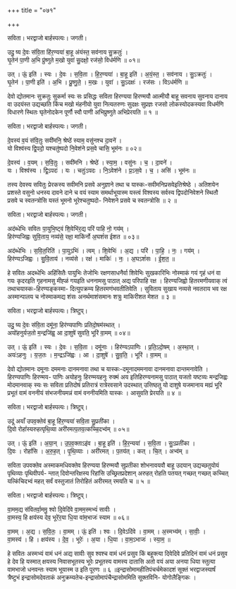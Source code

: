 +++
title = "०७१"

+++


सविता। भरद्वाजो बार्हस्पत्यः। जगती।

उदु॒ ष्य दे॒वः स॑वि॒ता हि॑र॒ण्यया॑ बा॒हू अ॑यंस्त॒ सव॑नाय सु॒क्रतुः॑ ।  
घृ॒तेन॑ पा॒णी अ॒भि प्रु॑ष्णुते म॒खो युवा॑ सु॒दक्षो॒ रज॑सो॒ विध॑र्मणि ॥ ०१॥

उत् । ऊं॒ इति॑ । स्यः । दे॒वः । स॒वि॒ता । हि॒र॒ण्यया॑ । बा॒हू इति॑ । अ॒यं॒स्त॒ । सव॑नाय । सु॒ऽक्रतुः॑ ।  
घृ॒तेन॑ । पा॒णी इति॑ । अ॒भि । प्रु॒ष्णु॒ते॒ । म॒खः । युवा॑ । सु॒ऽदक्षः॑ । रज॑सः । विऽध॑र्मणि ॥

देवो द्योतमानः सुक्रतुः सुकर्मा स्यः सः प्रसिद्धः सविता हिरण्यया हिरण्मयौ आत्मीयौ बाहू सवनाय सुवनाय दानाय वा उदयंस्त उद्यच्छति किंच मखो मंहनीयो युवा नित्यतरुणः सुदक्षः सुप्रज्ञः रजसो लोकस्योदकस्यवा विधर्मणि विधारणे स्थितः घृतेनोदकेन पूर्णौ स्वौ पाणी अभिप्रुष्णुते अभिप्रेरयति ॥ १ ॥

सविता। भरद्वाजो बार्हस्पत्यः। जगती।

दे॒वस्य॑ व॒यं स॑वि॒तुः सवी॑मनि॒ श्रेष्ठे॑ स्याम॒ वसु॑नश्च दा॒वने॑ ।  
यो विश्व॑स्य द्वि॒पदो॒ यश्चतु॑ष्पदो नि॒वेश॑ने प्रस॒वे चासि॒ भूम॑नः ॥ ०२॥

दे॒वस्य॑ । व॒यम् । स॒वि॒तुः । सवी॑मनि । श्रेष्ठे॑ । स्या॒म॒ । वसु॑नः । च॒ । दा॒वने॑ ।  
यः । विश्व॑स्य । द्वि॒ऽपदः॑ । यः । चतुः॑ऽपदः । नि॒ऽवेश॑ने । प्र॒ऽस॒वे । च॒ । असि॑ । भूम॑नः ॥

तस्य देवस्य सवितुः प्रेरकस्य सवीमनि प्रसवे अनुज्ञाने तथा च यास्कः-सवीमनिप्रसवेइतिश्रेष्ठे । अतिशयेन प्रशस्ते वसुनो धनस्य दावने दाने च वयं स्याम समर्थाभूयास्म यस्त्वं विश्वस्य सर्वस्य द्विपदोनिवेशने स्थितौ प्रसवे च स्वतन्त्रोसि यस्तं भूमनो भूरेश्चतुष्पदो- निवेशने प्रसवे च स्वतन्त्रोसि ॥ २ ॥

सविता। भरद्वाजो बार्हस्पत्यः। जगती।

अद॑ब्धेभिः सवितः पा॒युभि॒ष्ट्वं शि॒वेभि॑र॒द्य परि॑ पाहि नो॒ गय॑म् ।  
हिर॑ण्यजिह्वः सुवि॒ताय॒ नव्य॑से॒ रक्षा॒ माकि॑र्नो अ॒घशं॑स ईशत ॥ ०३॥

अद॑ब्धेभिः । स॒वि॒त॒रिति॑ । पा॒युऽभिः॑ । त्वम् । शि॒वेभिः॑ । अ॒द्य । परि॑ । पा॒हि॒ । नः॒ । गय॑म् ।  
हिर॑ण्यऽजिह्वः । सु॒वि॒ताय॑ । नव्य॑से । रक्ष॑ । माकिः॑ । नः॒ । अ॒घऽशं॑सः । ई॒श॒त॒ ॥

हे सवितः अदब्धेभिः अहिंसितैः पायुभिः तेजोभिः रक्षणसाधनैर्वा शिवेभिः सुखकारिभिः नोस्माकं गयं गृहं धनं वा गयः कृदरइति गृहनामसु मीह्ळं गयइति धननामसु पाठात् अद्य परिपाहि रक्ष । हिरण्यजिह्वो हितरमणीयवाक् त्वं तथाचयास्कः-हिरण्यङ्कस्मा- दित्युपक्रम्य हितरमणंभवतीतिवेति । सुविताय सुखाय नव्यसे नवतराय भव रक्ष अस्मान्पालय च नोस्माकमद्य शंसः अनर्थमाशंसमानः शत्रुः माकिरीशत मेशत ॥ ३ ॥

सविता। भरद्वाजो बार्हस्पत्यः। त्रिष्टुप्।

उदु॒ ष्य दे॒वः स॑वि॒ता दमू॑ना॒ हिर॑ण्यपाणिः प्रतिदो॒षम॑स्थात् ।  
अयो॑हनुर्यज॒तो म॒न्द्रजि॑ह्व॒ आ दा॒शुषे॑ सुवति॒ भूरि॑ वा॒मम् ॥ ०४॥

उत् । ऊं॒ इति॑ । स्यः । दे॒वः । स॒वि॒ता । दमू॑नाः । हिर॑ण्यऽपाणिः । प्र॒ति॒ऽदो॒षम् । अ॒स्था॒त् ।  
अयः॑ऽहनुः । य॒ज॒तः । म॒न्द्रऽजि॑ह्वः । आ । दा॒शुषे॑ । सु॒व॒ति॒ । भूरि॑ । वा॒मम् ॥

देवो द्योतमानः दमूनाः दममनाः दानमनावा तथा च यास्कः-दमूनादममनावा दानमनावा दान्तमनावेति । हिरण्यपाणिः हिरण्मय- पाणिः अयोहनुः हिरण्मयहनुः रुक्मं अय इतिहिरण्यनामसु पाठात् यजतो यष्टव्यः मन्द्रजिह्वः मोदमानवाक् स्यः सः सविता प्रतिदोषं प्रतिरात्रं रात्रेरवसाने उदस्थात् उत्तिष्ठतु यो दाशुषे यजमानाय मह्यं भूरि प्रभूतं वामं वननीयं संभजनीयमन्नं वामं वननीयमिति यास्कः । आसुवति प्रेरयति ॥ ४ ॥

सविता। भरद्वाजो बार्हस्पत्यः। त्रिष्टुप्।

उदू॑ अयाँ उपव॒क्तेव॑ बा॒हू हि॑र॒ण्यया॑ सवि॒ता सु॒प्रती॑का ।  
दि॒वो रोहां॑स्यरुहत्पृथि॒व्या अरी॑रमत्प॒तय॒त्कच्चि॒दभ्व॑म् ॥ ०५॥

उत् । ऊं॒ इति॑ । अ॒या॒न् । उ॒प॒व॒क्ताऽइ॑व । बा॒हू इति॑ । हि॒र॒न्यया॑ । स॒वि॒ता । सु॒ऽप्रती॑का ।  
दि॒वः । रोहां॑सि । अ॒रु॒ह॒त् । पृ॒थि॒व्याः । अरी॑रमत् । प॒तय॑त् । कत् । चि॒त् । अभ्व॑म् ॥

सविता उपवक्तेव अस्माकमधिवक्तेव हिरण्यया हिरण्मयौ सुप्रतीका शोभनावयवौ बाहू उदयान् उद्यच्छतुयोयं पृथिव्याः पृथिवीपर्य- न्तात् दिवोन्तरिक्षस्य रिहांसि उच्छ्रितप्रदेशान् अरुहत् रोहति पतयत् गच्छत् गच्छत् कच्चित् यत्किंचिदभ्वं महत् सर्वं वस्तुजातं तिरोहितं अरीरमत् रमयति च ॥ ५ ॥

सविता। भरद्वाजो बार्हस्पत्यः। त्रिष्टुप्।

वा॒मम॒द्य स॑वितर्वा॒ममु॒ श्वो दि॒वेदि॑वे वा॒मम॒स्मभ्यं॑ सावीः ।  
वा॒मस्य॒ हि क्षय॑स्य देव॒ भूरे॑र॒या धि॒या वा॑म॒भाजः॑ स्याम ॥ ०६॥

वा॒मम् । अ॒द्य । स॒वि॒तः॒ । वा॒मम् । ऊं॒ इति॑ । श्वः । दि॒वेऽदि॑वे । वा॒मम् । अ॒स्मभ्य॑म् । सा॒वीः॒ ।  
वा॒मस्य॑ । हि । क्षय॑स्य । दे॒व॒ । भूरेः॑ । अ॒या । धि॒या । वा॒म॒ऽभाजः॑ । स्या॒म॒ ॥

हे सवितः अस्मभ्यं वामं धनं अद्य सावीः सुव श्वश्च वामं धनं प्रसुव किं बहूक्त्या दिवेदिवे प्रतिदिनं वामं धनं प्रसुव हे देव हि यस्मात् क्षयस्य निवासभूतस्य भूरेः प्रभूतस्य वामस्य दातासि अतो वयं अया अनया धिया स्तुत्या वामभाजो धनवन्तः स्याम भूयास्म उ इति पूरणः ॥ ६ ॥इन्द्रासोमामहीतिपंचर्चमेकादशं सूक्तं भरद्वाजस्यार्षं त्रैष्टुभं इन्द्रासोमदेवताकं अनुक्रम्यतेच-इन्द्रासोमापंचैन्द्रासोममिति सूक्तविनि- योगोलैङ्गिकः ।